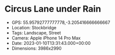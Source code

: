 # Circus Lane under Rain

- GPS: 55.95792777777778,-3.205416666666667
- Location: Stockbridge
- Tags: Landscape, Street
- Camera: Apple iPhone 14 Pro Max
- Date: 2023-01-10T13:31:43.000+00:00
- Dimensions: 3986x2990
